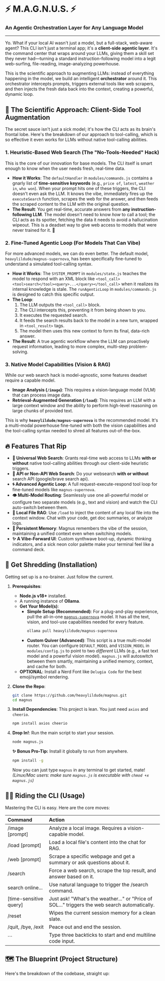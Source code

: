 # ⚡ M.A.G.N.U.S. ⚡

### An Agentic Orchestration Layer for Any Language Model

-----

Yo. What if your local AI wasn't just a model, but a full-stack, web-aware agent? This CLI isn't just a terminal app; it's a **client-side agentic layer**. It's the command center that wraps around your LLMs, giving them a skill set they never had—turning a standard instruction-following model into a legit web-surfing, file-reading, image-analyzing powerhouse.

This is the scientific approach to augmenting LLMs: instead of everything happening in the model, we build an intelligent **orchestrator** around it. This orchestrator intercepts prompts, triggers external tools like web scrapers, and then injects the fresh data back into the context, creating a powerful, dynamic loop.

## 🔬 The Scientific Approach: Client-Side Tool Augmentation

The secret sauce isn't just a sick model; it's how the CLI acts as its brain's frontal lobe. Here's the breakdown of our approach to tool-calling, which is so effective it even works for LLMs without native tool-calling abilities.

### 1. Heuristic-Based Web Search (The "No-Tools-Needed" Hack)

This is the core of our innovation for base models. The CLI itself is smart enough to know when the user needs fresh, real-time data.

* **How it Works**: The `defaultHandler` in `modules/commands.js` contains a gnarly list of **time-sensitive keywords** (e.g., `price of`, `latest`, `weather in`, `who won`). When your prompt hits one of these triggers, the CLI doesn't even ask the LLM. It knows the vibe, immediately fires up the `executeSearch` function, scrapes the web for the answer, and then feeds the scraped content to the LLM with the original question.
* **The Result**: You get real-time, accurate answers from **any instruction-following LLM**. The model doesn't need to know *how* to call a tool; the CLI acts as its spotter, fetching the data it needs to avoid a hallucination wipeout. This is a deadset way to give web access to models that were never trained for it. 🤯

### 2. Fine-Tuned Agentic Loop (For Models That Can Vibe)

For more advanced models, we can do even better. The default model, `heavylildude/magnus-supernova`, has been specifically fine-tuned to understand a simulated tool-calling syntax.

* **How it Works**: The `SYSTEM_PROMPT` in `modules/state.js` teaches the model to respond with an XML block like `<tool_call><tool>search</tool><query>...</query></tool_call>` when it realizes its internal knowledge is stale. The `runAgenticLoop` in `modules/commands.js` is designed to catch this specific output.
* **The Loop**:
    1.  The LLM outputs the `<tool_call>` block.
    2.  The CLI intercepts this, preventing it from being shown to you.
    3.  It executes the requested search.
    4.  It feeds the search results back to the model in a new turn, wrapped in `<tool_result>` tags.
    5.  The model then uses this new context to form its final, data-rich answer.
* **The Result**: A true agentic workflow where the LLM can proactively request information, leading to more complex, multi-step problem-solving.

### 3. Native Model Capabilities (Vision & RAG)

While our web search hack is model-agnostic, some features deadset require a capable model.

* **Image Analysis (`/image`)**: This requires a vision-language model (VLM) that can process image data.
* **Retrieval-Augmented Generation (`/load`)**: This requires an LLM with a large context window and the ability to perform high-level reasoning on large chunks of provided text.

This is why **`heavylildude/magnus-supernova`** is the recommended model. It's a multi-modal powerhouse fine-tuned with both the vision capabilities and the tool-calling syntax needed to shred all features out-of-the-box.

## 🔥 Features That Rip

* **🤖 Universal Web Search**: Grants real-time web access to LLMs **with or without** native tool-calling abilities through our client-side heuristic triggers.
* **🤖 API or Non-API Web Search**: Do your websearch **with or without** search API (google/brave search api).
* **🌀 Advanced Agentic Loop**: A full request-execute-respond tool loop for fine-tuned models like `magnus-supernova`.
* **👁️ Multi-Model Routing**: Seamlessly use one all-powerful model or configure two separate models (e.g., text and vision) and watch the CLI auto-switch between them.
* **📂 Local File RAG**: Use `/load` to inject the content of any local file into the context window. Chat with your code, get doc summaries, or analyze logs.
* **🧠 Persistent Memory**: Magnus remembers the vibe of the session, maintaining a unified context even when switching models.
* **✨ A Vibe-Forward UI**: Custom synthwave boot-up, dynamic thinking indicators, and a sick neon color palette make your terminal feel like a command deck.

## 🚀 Get Shredding (Installation)

Getting set up is a no-brainer. Just follow the current.

1.  **Prerequisites**:
    * **Node.js v18+** installed.
    * A running instance of **Ollama**.
    * **Get Your Model(s)**:
        * **Simple Setup (Recommended)**: For a plug-and-play experience, pull the all-in-one [`magnus-supernova`](https://ollama.com/heavylildude/magnus-supernova) model. It has all the text, vision, and tool-use capabilities needed for every feature.
            ```bash
            ollama pull heavylildude/magnus-supernova
            ```
        * **Custom Quiver (Advanced)**: This script is a true multi-model router. You can configure `DEFAULT_MODEL` and `VISION_MODEL` in `modules/config.js` to point to two *different* LLMs (e.g., a fast text model and a powerful vision model). `magnus.js` will autoswitch between them smartly, maintaining a unified memory, context, and cache for both.
    * **OPTIONAL**: Install a Nerd Font like `Delugia Code` for the best emoji/symbol rendering.

2.  **Clone the Repo**:
    ```bash
    git clone https://github.com/heavylildude/magnus.git
    cd magnus
    ```

3.  **Install Dependencies**:
    This project is lean. You just need `axios` and `cheerio`.
    ```bash
    npm install axios cheerio
    ```

4.  **Drop In!**:
    Run the main script to start your session.
    ```bash
    node magnus.js
    ```

    **✨ Bonus Pro-Tip:** Install it globally to run from anywhere.
    ```bash
    npm install -g
    ```
    Now you can just type `magnus` in any terminal to get started, mate!
    *(Linux/Mac users: make sure `magnus.js` is executable with `chmod +x magnus.js`)*

## 🏄‍♂️ Riding the CLI (Usage)

Mastering the CLI is easy. Here are the core moves:

| Command                  | Action                                                                                         |
| :----------------------- | :--------------------------------------------------------------------------------------------- |
| /image <path> [prompt] | Analyze a local image. Requires a vision-capable model.                                        |
| /load <path> [prompt]  | Load a local file's content into the chat for RAG.                                             |
| /web <url> [prompt]    | Scrape a specific webpage and get a summary or ask questions about it.                           |
| /search <query>        | Force a web search, scrape the top result, and answer based on it.                               |
| search online...       | Use natural language to trigger the /search command.                                         |
| [time-sensitive query] | Just ask! "What's the weather..." or "Price of SOL..." triggers the web search automatically.    |
| /reset                 | Wipes the current session memory for a clean slate.                                            |
| /quit, /bye, /exit | Peace out and end the session.                                                                 |
|  \`\`\`                   | Type three backticks to start and end multiline code input.                                    |

## 🗺️ The Blueprint (Project Structure)


Here's the breakdown of the codebase, straight up:

